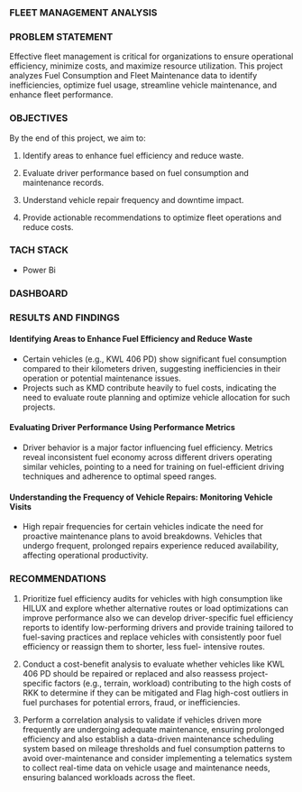 ### FLEET MANAGEMENT ANALYSIS

### PROBLEM STATEMENT
Effective fleet management is critical for organizations to ensure operational efficiency, minimize costs, and maximize resource utilization. This project analyzes Fuel Consumption and Fleet Maintenance data to identify inefficiencies, optimize fuel usage, streamline vehicle maintenance, and enhance fleet performance.

### OBJECTIVES
By the end of this project, we aim to:

1. Identify areas to enhance fuel efficiency and reduce waste.

2. Evaluate driver performance based on fuel consumption and maintenance records.

3. Understand vehicle repair frequency and downtime impact.

4. Provide actionable recommendations to optimize fleet operations and reduce costs.

### TACH STACK
- Power Bi

### DASHBOARD






### RESULTS AND FINDINGS

#### Identifying Areas to Enhance Fuel Efficiency and Reduce Waste
- Certain vehicles (e.g., KWL 406 PD) show significant fuel consumption compared to their kilometers driven, suggesting inefficiencies in their operation or potential maintenance issues.
- Projects such as KMD contribute heavily to fuel costs, indicating the need to evaluate route planning and optimize vehicle allocation for such projects.

#### Evaluating Driver Performance Using Performance Metrics

- Driver behavior is a major factor influencing fuel efficiency. Metrics reveal inconsistent fuel economy across different drivers operating similar vehicles, pointing to a need for training on fuel-efficient driving techniques and adherence to optimal speed ranges.

#### Understanding the Frequency of Vehicle Repairs: Monitoring Vehicle Visits

- High repair frequencies for certain vehicles indicate the need for proactive maintenance plans to avoid breakdowns. Vehicles that undergo frequent, prolonged repairs experience reduced availability, affecting operational productivity.


### RECOMMENDATIONS

1. Prioritize fuel efficiency audits for vehicles with high consumption like HILUX and explore whether alternative routes or load optimizations can improve performance also we can develop driver-specific fuel 
   efficiency reports to identify low-performing drivers and provide training tailored to fuel-saving practices and replace vehicles with consistently poor fuel efficiency or reassign them to shorter, less fuel- 
   intensive routes.

2. Conduct a cost-benefit analysis to evaluate whether vehicles like KWL 406 PD should be repaired or replaced and also reassess project-specific factors (e.g., terrain, workload) contributing to the high costs 
   of RKK to determine if they can be mitigated and Flag high-cost outliers in fuel purchases for potential errors, fraud, or inefficiencies.

3. Perform a correlation analysis to validate if vehicles driven more frequently are undergoing adequate maintenance, ensuring prolonged efficiency and also establish a data-driven maintenance scheduling system 
   based on mileage thresholds and fuel consumption patterns to avoid over-maintenance and consider implementing a telematics system to collect real-time data on vehicle usage and maintenance needs, ensuring 
   balanced workloads across the fleet.




